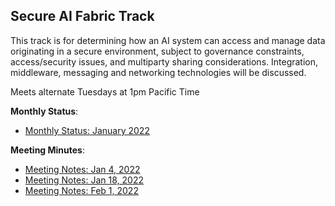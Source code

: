 ## Secure AI Fabric Track

This track is for determining how an AI system can access and manage data originating in a secure environment, subject to governance constraints, access/security issues, and multiparty sharing considerations.  Integration, middleware, messaging and networking technologies will be discussed.

Meets alternate Tuesdays at 1pm Pacific Time

**Monthly Status**:

- [Monthly Status: January 2022](../../wiki/monthly-status-20220203-en-mid.txt)

**Meeting Minutes**:

- [Meeting Notes: Jan 4, 2022](../../wiki/notes-20220104-en-mid.txt)
- [Meeting Notes: Jan 18, 2022](../../wiki/notes-20220118-en-mid.txt)
- [Meeting Notes: Feb 1, 2022](../../wiki/notes-20220201-en-mid.txt)

<!-- vim: ft=markdown
!-->
